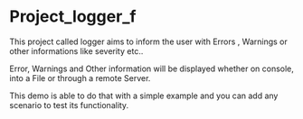 # Project_logger_f

This project called logger aims to inform the user with Errors , Warnings or other informations like severity etc..

Error, Warnings and Other information will be displayed whether on console, into a File or through a remote Server.

This demo is able to do that with a simple example and you can add any scenario to test its functionality.

